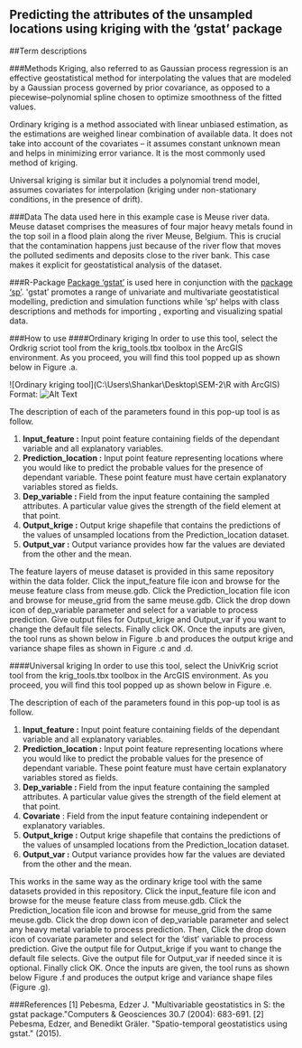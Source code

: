 
## **Predicting the attributes of the unsampled locations using kriging with the ‘gstat’ package**

##Term descriptions

###Methods
Kriging, also referred to as Gaussian process regression is an effective geostatistical method for interpolating the values that are modeled by a Gaussian process governed by prior covariance, as opposed to a piecewise–polynomial spline chosen to optimize smoothness of the fitted values.

Ordinary kriging is a method associated with linear unbiased estimation, as the estimations are weighed linear combination of available data. It does not take into account of the covariates – it assumes constant unknown mean and helps in minimizing error variance. It is the most commonly used method of kriging.

Universal kriging is similar but it includes a polynomial trend model, assumes covariates for interpolation (kriging under non-stationary conditions, in the presence of drift).

###Data
The data used here in this example case is Meuse river data.
Meuse dataset comprises the measures of four major heavy metals found in the top soil in a flood plain along the river Meuse, Belgium. This is crucial that the contamination happens just because of the river flow that moves the polluted sediments and deposits close to the river bank. This case makes it explicit for geostatistical analysis of the dataset.

###R-Package
[Package ‘gstat’](https://cran.r-project.org/web/packages/gstat/gstat.pdf) is used here in conjunction with the [package ‘sp’](https://cran.r-project.org/web/packages/sp/sp.pdf). 'gstat’ promotes a range of univariate and multivariate geostatistical modelling, prediction and simulation functions while ‘sp’ helps with class descriptions and methods for importing , exporting and visualizing spatial data.

###How to use
####Ordinary kriging
In order to use this tool, select the Ordkrig scriot tool from the krig_tools.tbx toolbox in the ArcGIS environment. As you proceed, you will find this tool popped up as shown below in Figure .a.

![Ordinary kriging tool](C:\Users\Shankar\Desktop\SEM-2\R with ArcGIS)
Format: ![Alt Text](url)

The description of each of the parameters found in this pop-up tool is as follow.

1. **Input_feature  :** Input point feature containing fields of the dependant variable and all explanatory variables.
2. **Prediction_location  :** Input point feature representing locations where you would like to predict the probable values for the presence of  dependant variable. These point feature must have certain explanatory variables stored as fields.
3. **Dep_variable  :**  Field from the input feature containing the sampled attributes. A particular value gives the strength of the field element at that point.
4. **Output_krige  :**  Output krige shapefile that contains the predictions of the values of unsampled locations from the Prediction_location dataset.
5. **Output_var  :**  Output variance provides how far the values are deviated from the other and the mean.

The feature layers of meuse dataset is provided in this same repository within the data folder. Click the input_feature file icon and browse for the meuse feature class from meuse.gdb. Click the Prediction_location file icon and browse for meuse_grid from the same meuse.gdb. Click the drop down icon of dep_variable parameter and select for a variable to process prediction. Give output files for Output_krige and Output_var if you want to change the default file selects. Finally click OK.
Once the inputs are given, the tool runs as shown below in Figure .b and produces the output krige and variance shape files as shown in Figure .c and .d.

####Universal kriging
In order to use this tool, select the UnivKrig scriot tool from the krig_tools.tbx toolbox in the ArcGIS environment. As you proceed, you will find this tool popped up as shown below in Figure .e.

The description of each of the parameters found in this pop-up tool is as follow.

1. **Input_feature  :** Input point feature containing fields of the dependant variable and all explanatory variables.
2. **Prediction_location  :** Input point feature representing locations where you would like to predict the probable values for the presence of  dependant variable. These point feature must have certain explanatory variables stored as fields.
3. **Dep_variable  :**  Field from the input feature containing the sampled attributes. A particular value gives the strength of the field element at that point.
4. **Covariate** : Field from the input feature containing independent or explanatory variables.
5. **Output_krige  :**  Output krige shapefile that contains the predictions of the values of unsampled locations from the Prediction_location dataset.
5. **Output_var  :**  Output variance provides how far the values are deviated from the other and the mean.



This works in the same way as the ordinary krige tool with the same datasets provided in this repository. Click the input_feature file icon and browse for the meuse feature class from meuse.gdb. Click the Prediction_location file icon and browse for meuse_grid from the same meuse.gdb. Click the drop down icon of dep_variable parameter and select any heavy metal variable to process prediction. Then, Click the drop down icon of covariate parameter and select for the ‘dist’ variable to process prediction. Give the output file for Output_krige if you want to change the default file selects. Give the output file for Output_var if needed since it is optional. Finally click OK.
Once the inputs are given, the tool runs as shown below Figure .f and produces the output krige and variance shape files (Figure .g).

###References 
  [1] Pebesma, Edzer J. "Multivariable geostatistics in S: the gstat package."Computers & Geosciences 30.7 (2004): 683-691. 
  [2] Pebesma, Edzer, and Benedikt Gräler. "Spatio-temporal geostatistics using gstat." (2015).
 

